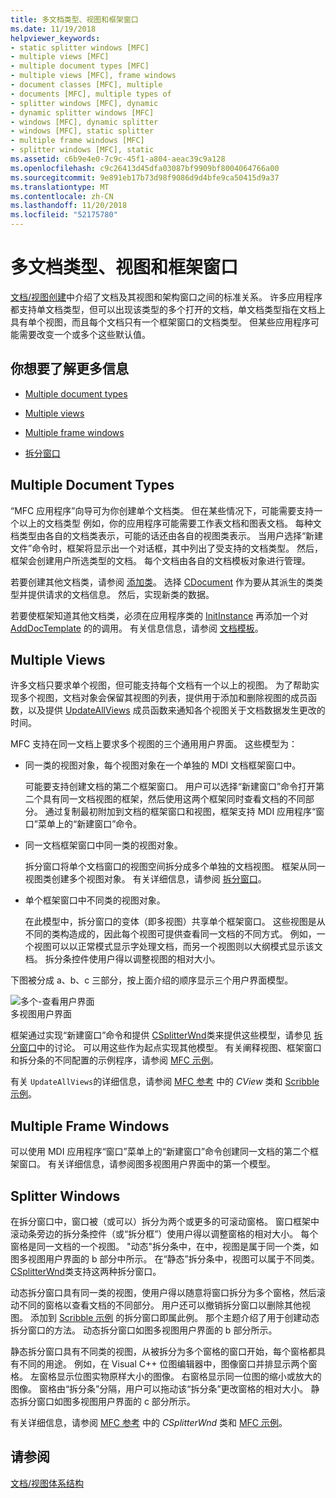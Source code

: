 ```yaml
---
title: 多文档类型、视图和框架窗口
ms.date: 11/19/2018
helpviewer_keywords:
- static splitter windows [MFC]
- multiple views [MFC]
- multiple document types [MFC]
- multiple views [MFC], frame windows
- document classes [MFC], multiple
- documents [MFC], multiple types of
- splitter windows [MFC], dynamic
- dynamic splitter windows [MFC]
- windows [MFC], dynamic splitter
- windows [MFC], static splitter
- multiple frame windows [MFC]
- splitter windows [MFC], static
ms.assetid: c6b9e4e0-7c9c-45f1-a804-aeac39c9a128
ms.openlocfilehash: c9c26413d45dfa03087bf9909bf8004064766a00
ms.sourcegitcommit: 9e891eb17b73d98f9086d9d4bfe9ca50415d9a37
ms.translationtype: MT
ms.contentlocale: zh-CN
ms.lasthandoff: 11/20/2018
ms.locfileid: "52175780"
---
```

# <a name="multiple-document-types-views-and-frame-windows"></a>多文档类型、视图和框架窗口

[文档/视图创建](../mfc/document-view-creation.md)中介绍了文档及其视图和架构窗口之间的标准关系。 许多应用程序都支持单文档类型，但可以出现该类型的多个打开的文档，单文档类型指在文档上具有单个视图，而且每个文档只有一个框架窗口的文档类型。 但某些应用程序可能需要改变一个或多个这些默认值。

## <a name="what-do-you-want-to-know-more-about"></a>你想要了解更多信息

- [Multiple document types](#_core_multiple_document_types)

- [Multiple views](#_core_multiple_views)

- [Multiple frame windows](#_core_multiple_frame_windows)

- [拆分窗口](#_core_splitter_windows)

##  <a name="_core_multiple_document_types"></a> Multiple Document Types

“MFC 应用程序”向导可为你创建单个文档类。 但在某些情况下，可能需要支持一个以上的文档类型 例如，你的应用程序可能需要工作表文档和图表文档。 每种文档类型由各自的文档类表示，可能的话还由各自的视图类表示。 当用户选择“新建文件”命令时，框架将显示出一个对话框，其中列出了受支持的文档类型。 然后，框架会创建用户所选类型的文档。 每个文档由各自的文档模板对象进行管理。

若要创建其他文档类，请参阅 [添加类](../ide/adding-a-class-visual-cpp.md)。 选择 [CDocument](../mfc/reference/cdocument-class.md) 作为要从其派生的类类型并提供请求的文档信息。 然后，实现新类的数据。

若要使框架知道其他文档类，必须在应用程序类的 [InitInstance](../mfc/reference/cwinapp-class.md#adddoctemplate) 再添加一个对 [AddDocTemplate](../mfc/reference/cwinapp-class.md#initinstance) 的的调用。 有关信息信息，请参阅 [文档模板](../mfc/document-templates-and-the-document-view-creation-process.md)。

##  <a name="_core_multiple_views"></a> Multiple Views

许多文档只要求单个视图，但可能支持每个文档有一个以上的视图。 为了帮助实现多个视图，文档对象会保留其视图的列表，提供用于添加和删除视图的成员函数，以及提供 [UpdateAllViews](../mfc/reference/cdocument-class.md#updateallviews) 成员函数来通知各个视图关于文档数据发生更改的时间。

MFC 支持在同一文档上要求多个视图的三个通用用户界面。 这些模型为：

- 同一类的视图对象，每个视图对象在一个单独的 MDI 文档框架窗口中。

   可能要支持创建文档的第二个框架窗口。 用户可以选择“新建窗口”命令打开第二个具有同一文档视图的框架，然后使用这两个框架同时查看文档的不同部分。 通过复制最初附加到文档的框架窗口和视图，框架支持 MDI 应用程序“窗口”菜单上的“新建窗口”命令。

- 同一文档框架窗口中同一类的视图对象。

   拆分窗口将单个文档窗口的视图空间拆分成多个单独的文档视图。 框架从同一视图类创建多个视图对象。 有关详细信息，请参阅 [拆分窗口](#_core_splitter_windows)。

- 单个框架窗口中不同类的视图对象。

   在此模型中，拆分窗口的变体（即多视图）共享单个框架窗口。 这些视图是从不同的类构造成的，因此每个视图可提供查看同一文档的不同方式。 例如，一个视图可以以正常模式显示字处理文档，而另一个视图则以大纲模式显示该文档。 拆分条控件使用户得以调整视图的相对大小。

下图被分成 a、b、c 三部分，按上面介绍的顺序显示三个用户界面模型。

![多个&#45;查看用户界面](../mfc/media/vc37a71.gif "多&#45;查看用户界面") <br/>
多视图用户界面

框架通过实现“新建窗口”命令和提供 [CSplitterWnd](../mfc/reference/csplitterwnd-class.md)类来提供这些模型，请参见 [拆分窗口](#_core_splitter_windows)中的讨论。 可以用这些作为起点实现其他模型。 有关阐释视图、框架窗口和拆分条的不同配置的示例程序，请参阅 [MFC 示例](../visual-cpp-samples.md)。

有关 `UpdateAllViews`的详细信息，请参阅 [MFC 参考](../mfc/reference/cview-class.md) 中的 *CView* 类和 [Scribble 示例](../visual-cpp-samples.md)。

##  <a name="_core_multiple_frame_windows"></a> Multiple Frame Windows

可以使用 MDI 应用程序“窗口”菜单上的“新建窗口”命令创建同一文档的第二个框架窗口。 有关详细信息，请参阅图多视图用户界面中的第一个模型。

##  <a name="_core_splitter_windows"></a> Splitter Windows

在拆分窗口中，窗口被（或可以）拆分为两个或更多的可滚动窗格。 窗口框架中滚动条旁边的拆分条控件（或“拆分框”）使用户得以调整窗格的相对大小。 每个窗格是同一文档的一个视图。 "动态"拆分条中，在中，视图是属于同一个类，如图多视图用户界面的 b 部分中所示。 在“静态”拆分条中，视图可以属于不同类。 [CSplitterWnd](../mfc/reference/csplitterwnd-class.md)类支持这两种拆分窗口。

动态拆分窗口具有同一类的视图，使用户得以随意将窗口拆分为多个窗格，然后滚动不同的窗格以查看文档的不同部分。 用户还可以撤销拆分窗口以删除其他视图。 添加到 [Scribble 示例](../visual-cpp-samples.md) 的拆分窗口即属此例。 那个主题介绍了用于创建动态拆分窗口的方法。 动态拆分窗口如图多视图用户界面的 b 部分所示。

静态拆分窗口具有不同类的视图，从被拆分为多个窗格的窗口开始，每个窗格都具有不同的用途。 例如，在 Visual C++ 位图编辑器中，图像窗口并排显示两个窗格。 左窗格显示位图实物原样大小的图像。 右窗格显示同一位图的缩小或放大的图像。 窗格由“拆分条”分隔，用户可以拖动该“拆分条”更改窗格的相对大小。 静态拆分窗口如图多视图用户界面的 c 部分所示。

有关详细信息，请参阅 [MFC 参考](../mfc/reference/csplitterwnd-class.md) 中的 *CSplitterWnd* 类和 [MFC 示例](../visual-cpp-samples.md)。

## <a name="see-also"></a>请参阅

[文档/视图体系结构](../mfc/document-view-architecture.md)

